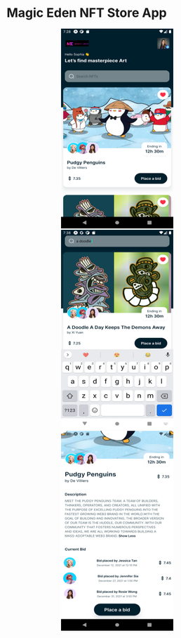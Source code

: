 # Magic Eden NFT Store App
 
<p align="center">
  <img src="./images/image1.png" width="256" height="455">
  <img src="./images/image4.png" width="256" height="455">
  <img src="./images/image2.png" width="256" height="455">
</p>
